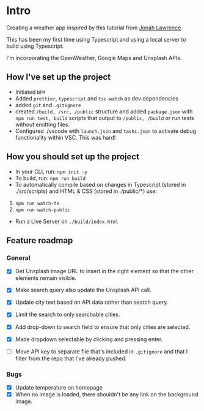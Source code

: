 # Intro

Creating a weather app inspired by this tutorial from [Jonah Lawrence](https://www.youtube.com/watch?v=WZNG8UomjSI).

This has been my first time using Typescript and using a local server to build using Typescript.

I'm incorporating the OpenWeather, Google Maps and Unsplash APIs.

## How I've set up the project

-   Initiated `NPM`
-   Added `prettier`, `typescript` and `tsc-watch` as dev dependencies
-   added `git` and `.gitignore`
-   created `/build, /src, /public` structure and added `package.json` with `npm run test, build` scripts that output to `/public, /build` or run tests without emitting files.
-   Configured ./vscode with `launch.json` and `tasks.json` to activate debug functionality within VSC. This was hard!

## How you should set up the project

-   In your CLI, run: `npm init -y`
-   To build, run: `npm run build`
-   To automatically compile based on changes in Typescript (stored in ./src/scripts) and HTML & CSS (stored in ./public/\*) use:

1. `npm run watch-ts`
2. `npm run watch-public`

-   Run a Live Server on `./build/index.html`

## Feature roadmap

### General

-   [x] Get Unsplash image URL to insert in the right element so that the other elements remain visible.

-   [x] Make search query also update the Unsplash API call.

-   [x] Update city text based on API data rather than search query.

-   [x] Limit the search to only searchable cities.

-   [x] Add drop-down to search field to ensure that only cities are selected.

-   [x] Made dropdown selectable by clicking and pressing enter.

-   [ ] Move API key to separate file that's included in `.gitignore` and that I filter from the repo that I've already pushed.

### Bugs

-   [x] Update temperature on homepage
-   [x] When no image is loaded, there shouldn't be any link on the background image.
